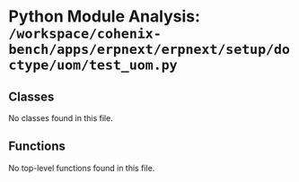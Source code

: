 # Python Module Analysis: `/workspace/cohenix-bench/apps/erpnext/erpnext/setup/doctype/uom/test_uom.py`

## Classes

No classes found in this file.


## Functions

No top-level functions found in this file.
